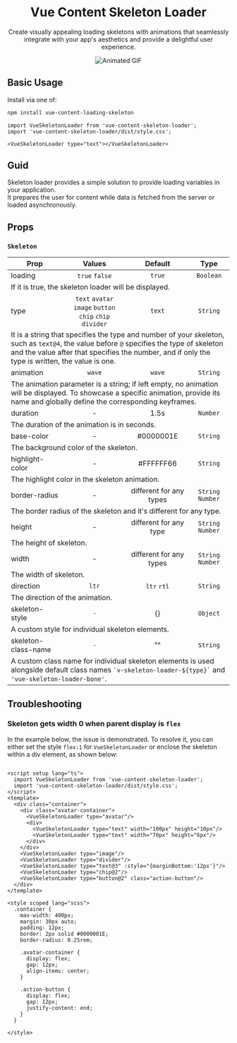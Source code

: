 <div align="center">
    <h1 align="center">Vue Content Skeleton Loader</h1>
    <p align="center">
        Create visually appealing loading skeletons with animations that seamlessly integrate with your app's aesthetics
        and provide a delightful user experience.
    </p>
    <img src="https://media4.giphy.com/media/v1.Y2lkPTc5MGI3NjExdXA0Mjc0Mzh0cGU0c3RqYmt4ZXpxNzM0c3ppbzAycDJqZjZxZ29hYiZlcD12MV9pbnRlcm5hbF9naWZfYnlfaWQmY3Q9Zw/WHayPi9eE3HW8pz7xa/giphy.gif" alt="Animated GIF" style="style="width: 500px; height: 528.634px; left: 0px; top: 0px; opacity: 1;">
</div>

## Basic Usage

Install via one of:

```bash
npm install vue-content-loading-skeleton
```

```tsx
import VueSkeletonLoader from 'vue-content-skeleton-loader';
import 'vue-content-skeleton-loader/dist/style.css';

<VueSkeletonLoader type="text"></VueSkeletonLoader>
```

## Guid

Skeleton loader provides a simple solution to provide loading variables in your application. \
It prepares the user for content while data is fetched from the server or loaded asynchronously.

## Props

### `Skeleton`

<table>
    <thead>
        <tr>
            <th>Prop</th>
            <th>Values</th>
            <th>Default</th>
            <th>Type</th>
        </tr>
    </thead>
    <tbody>
        <tr>
            <td>
                loading
            </td>
            <td align="center">
                <code>true</code>
                <code>false</code>
            </td>
            <td align="center">
                <code>true</code>
            </td>
            <td align="center">
                <code>Boolean</code>
            </td>
        <tr>
            <td colspan="4">
                If it is true, the skeleton loader will be displayed.
            </td>
        </tr>
        <tr>
            <td>
                type
            </td>
            <td align="center">
                <code>text</code>
                <code>avatar</code>
                <code>image</code>
                <code>button</code>
                <code>chip</code>
                <code>chip</code>
                <code>divider</code>
            </td>
            <td align="center">
                <code>text</code>
            </td>
            <td align="center">
                <code>String</code>
            </td>
        <tr>
            <td colspan="4">
                It is a string that specifies the type and number of your skeleton, such as <code>text@4</code>,
                the value before <code>@</code> specifies the type of skeleton and the value after that specifies the number, 
                and if only the type is written, the value is one.
            </td>
        </tr>
        <tr>
            <td>
                animation
            </td>
            <td align="center">
                <code>wave</code>
            </td>
            <td align="center">
                <code>wave</code>
            </td>
            <td align="center">
                <code>String</code>
            </td>
        <tr>
            <td colspan="4">
                The animation parameter is a string; if left empty, no animation will be displayed. 
                To showcase a specific animation, provide its name and globally define the corresponding keyframes.
            </td>
        </tr>
        <tr>
            <td>
                duration
            </td>
            <td align="center">
               -
            </td>
            <td align="center">
               1.5s
            </td>
            <td align="center">
                <code>Number</code>
            </td>
        <tr>
            <td colspan="4">
                The duration of the animation is in seconds.
            </td>
        </tr>
        <tr>
            <td>
                base-color
            </td>
            <td align="center">
               -
            </td>
            <td align="center">
              #0000001E
            </td>
            <td align="center">
                <code>String</code>
            </td>
        <tr>
            <td colspan="4">
                The background color of the skeleton.
            </td>
        </tr>
        <tr>
            <td>
                highlight-color
            </td>
            <td align="center">
               -
            </td>
            <td align="center">
               #FFFFFF66
            </td>
            <td align="center">
                <code>String</code>
            </td>
        <tr>
            <td colspan="4">
                The highlight color in the skeleton animation.
            </td>
        </tr>
        <tr>
            <td>
                border-radius
            </td>
            <td align="center">
               -
            </td>
            <td align="center">
               different for any types
            </td>
            <td align="center">
                <code>String</code>
                <code>Number</code>
            </td>
        <tr>
            <td colspan="4">
                The border radius of the skeleton and it's different for any type.
            </td>
        </tr>
        <tr>
            <td>
                height
            </td>
            <td align="center">
               -
            </td>
            <td align="center">
               different for any type
            </td>
            <td align="center">
                <code>String</code>
                <code>Number</code>
            </td>
        <tr>
            <td colspan="4">
                The height of skeleton.
            </td>
        </tr>
        <tr>
            <td>
                width
            </td>
            <td align="center">
               -
            </td>
            <td align="center">
               different for any types
            </td>
            <td align="center">
                <code>String</code>
                <code>Number</code>
            </td>
        <tr>
            <td colspan="4">
                The width of skeleton.
            </td>
        </tr>
        <tr>
            <td>
                direction
            </td>
            <td align="center">
               <code>ltr</code>
            </td>
            <td align="center">
                <code>ltr</code>
                <code>rtl</code>
            </td>
            <td align="center">
                <code>String</code>
            </td>
        <tr>
            <td colspan="4">
               The direction of the animation.
            </td>
        </tr>
        <tr>
            <td>
                skeleton-style
            </td>
            <td align="center">
               <code>-</code>
            </td>
            <td align="center">
                {}
            </td>
            <td align="center">
                <code>Object</code>
            </td>
        <tr>
            <td colspan="4">
                A custom style for individual skeleton elements.
            </td>
        </tr>
        <tr>
            <td>
                skeleton-class-name
            </td>
            <td align="center">
               <code>-</code>
            </td>
            <td align="center">
                ""
            </td>
            <td align="center">
                <code>String</code>
            </td>
        <tr>
            <td colspan="4">
                A custom class name for individual skeleton elements is used alongside default class names 
                <code>`v-skeleton-loader-${type}`</code> and <code>'vue-skeleton-loader-bone'</code>.
            </td>
        </tr>
    </tbody>
</table>


## Troubleshooting

### Skeleton gets width 0 when parent display is <code>flex</code>
In the example below, the issue is demonstrated. To resolve it, you can either set the style <code>flex:1</code> for 
<code>VueSkeletonLoader</code> or enclose the skeleton within a div element, as shown below:
```vue

<script setup lang="ts">
  import VueSkeletonLoader from 'vue-content-skeleton-loader';
  import 'vue-content-skeleton-loader/dist/style.css';
</script>
<template>
  <div class="container">
    <div class="avatar-container">
      <VueSkeletonLoader type="avatar"/>
      <div>
        <VueSkeletonLoader type="text" width="100px" height="10px"/>
        <VueSkeletonLoader type="text" width="70px" height="6px"/>
      </div>
    </div>
    <VueSkeletonLoader type="image"/>
    <VueSkeletonLoader type="divider"/>
    <VueSkeletonLoader type="text@3" :style="{marginBottom:'12px'}"/>
    <VueSkeletonLoader type="chip@2"/>
    <VueSkeletonLoader type="button@2" class="action-button"/>
  </div>
</template>

<style scoped lang="scss">
  .container {
    max-width: 400px;
    margin: 30px auto;
    padding: 12px;
    border: 2px solid #0000001E;
    border-radius: 0.25rem;

    .avatar-container {
      display: flex;
      gap: 12px;
      align-items: center;
    }

    .action-button {
      display: flex;
      gap: 12px;
      justify-content: end;
    }
  }

</style>

```
